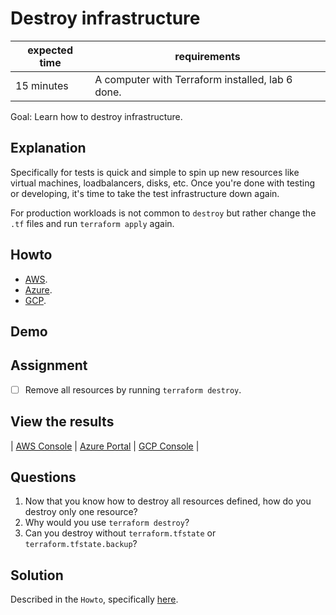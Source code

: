 # Destroy infrastructure

|expected time|requirements                                    |
|-------------|------------------------------------------------|
|15 minutes   |A computer with Terraform installed, lab 6 done.|

Goal: Learn how to destroy infrastructure.

## Explanation

Specifically for tests is quick and simple to spin up new resources like virtual machines, loadbalancers, disks, etc. Once you're done with testing or developing, it's time to take the test infrastructure down again.

For production workloads is not common to `destroy` but rather change the `.tf` files and run `terraform apply` again.

## Howto

- [AWS](https://learn.hashicorp.com/tutorials/terraform/aws-destroy?in=terraform/aws-get-started).
- [Azure](https://learn.hashicorp.com/tutorials/terraform/azure-destroy?in=terraform/azure-get-started).
- [GCP](https://learn.hashicorp.com/tutorials/terraform/google-cloud-platform-destroy?in=terraform/gcp-get-started).

## Demo

## Assignment

- [ ] Remove all resources by running `terraform destroy`.

## View the results

| [AWS Console](https://aws.amazon.com/console/) | [Azure Portal](https://portal.azure.com/#blade/HubsExtension/BrowseResourceGroups) | [GCP Console](https://console.cloud.google.com/) |

## Questions

1. Now that you know how to destroy all resources defined, how do you destroy only one resource?
2. Why would you use `terraform destroy`?
3. Can you destroy without `terraform.tfstate` or `terraform.tfstate.backup`?

## Solution

Described in the `Howto`, specifically [here](https://learn.hashicorp.com/tutorials/terraform/azure-destroy?in=terraform/azure-get-started#destroy-your-infrastructure).
